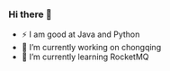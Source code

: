 ### Hi there 👋
- ⚡ I am good at Java and Python
- 🔭 I’m currently working on chongqing
- 🌱 I’m currently learning RocketMQ

<!--
**survivor2023/survivor2023** is a ✨ _special_ ✨ repository because its `README.md` (this file) appears on your GitHub profile.

Here are some ideas to get you started:

 🔭 I’m currently working on chongqing
 🌱 I’m currently learning RocketMQ
- 👯 I’m looking to collaborate on ...
- 🤔 I’m looking for help with ...
- 💬 Ask me about ...
- 📫 How to reach me: ...
- 😄 Pronouns: ...
- ⚡ Fun fact: ...
-->
